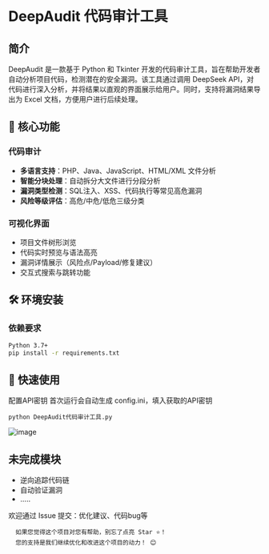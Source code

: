 # DeepAudit 代码审计工具


## 简介
DeepAudit 是一款基于 Python 和 Tkinter 开发的代码审计工具，旨在帮助开发者自动分析项目代码，检测潜在的安全漏洞。该工具通过调用 DeepSeek API，对代码进行深入分析，并将结果以直观的界面展示给用户。同时，支持将漏洞结果导出为 Excel 文档，方便用户进行后续处理。

## 📌 核心功能

### 代码审计
- **多语言支持**：PHP、Java、JavaScript、HTML/XML 文件分析
- **智能分块处理**：自动拆分大文件进行分段分析
- **漏洞类型检测**：SQL注入、XSS、代码执行等常见高危漏洞
- **风险等级评估**：高危/中危/低危三级分类

### 可视化界面
- 项目文件树形浏览
- 代码实时预览与语法高亮
- 漏洞详情展示（风险点/Payload/修复建议）
- 交互式搜索与跳转功能

## 🛠️ 环境安装

### 依赖要求
```bash
Python 3.7+
pip install -r requirements.txt
```

## 🚀 快速使用
配置API密钥
首次运行会自动生成 config.ini，填入获取的API密钥
```
python DeepAudit代码审计工具.py
```
![image](https://github.com/user-attachments/assets/bc04820f-55ef-426c-b670-1b7c2d861355)


## 未完成模块
-  逆向追踪代码链
-  自动验证漏洞
-  .....


欢迎通过 Issue 提交：优化建议、代码bug等

      如果您觉得这个项目对您有帮助，别忘了点亮 Star ⭐！
      您的支持是我们继续优化和改进这个项目的动力！ 😊
